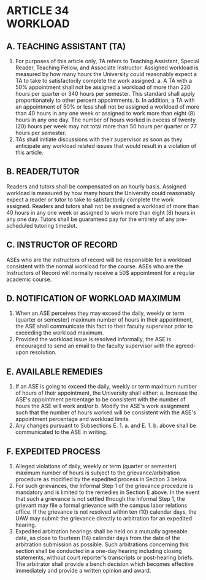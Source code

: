 # ARTICLE 34 <br> WORKLOAD 

## A. TEACHING ASSISTANT (TA)

1. For purposes of this article only, TA refers to Teaching Assistant, Special Reader, Teaching Fellow, and Associate Instructor. Assigned workload is measured by how many hours the University could reasonably expect a TA to take to satisfactorily complete the work assigned.
a. A TA with a 50% appointment shall not be assigned a workload of more than 220 hours per quarter or 340 hours per semester. This standard shall apply proportionately to other percent appointments.
b. In addition, a TA with an appointment of 50% or less shall not be assigned a workload of more than 40 hours in any one week or assigned to work more than eight (8) hours in any one day. The number of hours worked in excess of twenty (20) hours per week may not total more than 50 hours per quarter or 77 hours per semester.
2. TAs shall initiate discussions with their supervisor as soon as they anticipate any workload related issues that would result in a violation of this article.

## B. READER/TUTOR

Readers and tutors shall be compensated on an hourly basis. Assigned workload is measured by how many hours the University could reasonably expect a reader or tutor to take to satisfactorily complete the work assigned. Readers and tutors shall not be assigned a workload of more than 40 hours in any one week or assigned to work more than eight (8) hours in any one day. Tutors shall be guaranteed pay for the entirety of any pre-scheduled tutoring timeslot.

## C. INSTRUCTOR OF RECORD

ASEs who are the instructors of record will be responsible for a workload consistent with the normal workload for the course. ASEs who are the Instructors of Record will normally receive a 50$ appointment for a regular academic course.

## D. NOTIFICATION OF WORKLOAD MAXIMUM

1. When an ASE perceives they may exceed the daily, weekly or term (quarter or semester) maximum number of hours in their appointment, the ASE shall communicate this fact to their faculty supervisor prior to exceeding the workload maximum.
2. Provided the workload issue is resolved informally, the ASE is encouraged to send an email to the faculty supervisor with the agreed-upon resolution.

## E. AVAILABLE REMEDIES

1. If an ASE is going to exceed the daily, weekly or term maximum number of hours of their appointment, the University shall either:
a. Increase the ASE's appointment percentage to be consistent with the number of hours the ASE will work and/or
b. Modify the ASE's work assignment such that the number of hours worked will be consistent with the ASE's appointment percentage and workload limits.
2. Any changes pursuant to Subsections E. 1. a. and E. 1. b. above shall be communicated to the ASE in writing.

## F. EXPEDITED PROCESS

1. Alleged violations of daily, weekly or term (quarter or semester) maximum number of hours is subject to the grievance/arbitration procedure as modified by the expedited process in Section 3 below.
2. For such grievances, the Informal Step 1 of the grievance procedure is mandatory and is limited to the remedies in Section E above. In the event that such a grievance is not settled through the Informal Step 1, the grievant may file a formal grievance with the campus labor relations office. If the grievance is not resolved within ten (10) calendar days, the UAW may submit the grievance directly to arbitration for an expedited hearing.
3. Expedited arbitration hearings shall be held on a mutually agreeable date, as close to fourteen (14) calendar days from the date of the arbitration submission as possible. Such arbitrations concerning this section shall be conducted in a one-day hearing including closing statements, without court reporter's transcripts or post-hearing briefs. The arbitrator shall provide a bench decision which becomes effective immediately and provide a written opinion and award.
